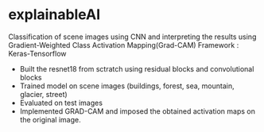 # explainableAI

Classification of scene images using CNN and interpreting the results using Gradient-Weighted Class Activation Mapping(Grad-CAM)
Framework : Keras-Tensorflow

- Built the resnet18 from sctratch using residual blocks and convolutional blocks
- Trained model on scene images (buildings, forest, sea, mountain, glacier, street)
- Evaluated on test images
- Implemented GRAD-CAM and imposed the obtained activation maps on the original image.
